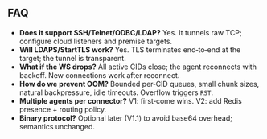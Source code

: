 ## FAQ

- **Does it support SSH/Telnet/ODBC/LDAP?** Yes. It tunnels raw TCP; configure cloud listeners and premise targets.
- **Will LDAPS/StartTLS work?** Yes. TLS terminates end‑to‑end at the target; the tunnel is transparent.
- **What if the WS drops?** All active CIDs close; the agent reconnects with backoff. New connections work after reconnect.
- **How do we prevent OOM?** Bounded per‑CID queues, small chunk sizes, natural backpressure, idle timeouts. Overflow triggers `RST`.
- **Multiple agents per connector?** V1: first‑come wins. V2: add Redis presence + routing policy.
- **Binary protocol?** Optional later (V1.1) to avoid base64 overhead; semantics unchanged.

